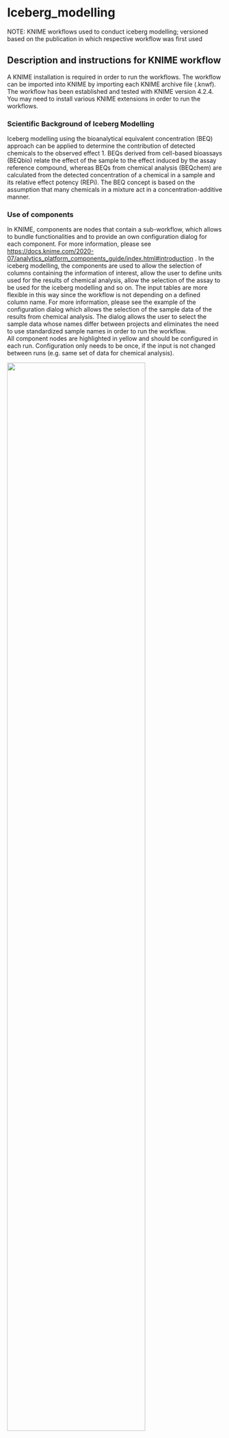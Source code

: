 # Iceberg_modelling
NOTE: KNIME workflows used to conduct iceberg modelling; versioned based on the publication in which respective workflow was first used

## Description and instructions for KNIME workflow

A KNIME installation is required in order to run the workflows. The workflow can be imported into KNIME by importing each KNIME archive file (.knwf). The workflow has been established and tested with KNIME version 4.2.4. You may need to install various KNIME extensions in order to run the workflows.

### Scientific Background of Iceberg Modelling
Iceberg modelling using the bioanalytical equivalent concentration (BEQ) approach can be applied to determine the contribution of detected chemicals to the observed effect 1. BEQs derived from cell-based bioassays (BEQbio) relate the effect of the sample to the effect induced by the assay reference compound, whereas BEQs from chemical analysis (BEQchem) are calculated from the detected concentration of a chemical in a sample and its relative effect potency (REPi). The BEQ concept is based on the assumption that many chemicals in a mixture act in a concentration-additive manner.

### Use of components
In KNIME, components are nodes that contain a sub-workflow, which allows to bundle functionalities and to provide an own configuration dialog for each component. For more information, please see https://docs.knime.com/2020-07/analytics_platform_components_guide/index.html#introduction . In the iceberg modelling, the components are used to allow the selection of columns containing the information of interest, allow the user to define units used for the results of chemical analysis, allow the selection of the assay to be used for the iceberg modelling and so on. The input tables are more flexible in this way since the workflow is not depending on a defined column name. For more information, please see the example of the configuration dialog which allows the selection of the sample data of the results from chemical analysis. The dialog allows the user to select the sample data whose names differ between projects and eliminates the need to use standardized sample names in order to run the workflow.<br>
All component nodes are highlighted in yellow and should be configured in each run. Configuration only needs to be once, if the input is not changed between runs (e.g. same set of data for chemical analysis).

<img src="https://user-images.githubusercontent.com/108472923/176861969-e5624a45-4d48-4099-b411-51d9e584e4db.png" width=80% height=80%>

### Input files required to run the KNIME workflow (Input format is xlsx/xls)

*File 1: Parameters for baseline QSAR* <br>
Baseline toxicity can be calculated on equation (1). Thus, the parameters a, b and c, which are specific for each cell line, have to be provided. For this study, these parameters are based on the publication of Lee et al 20212.

*File 2: Parameters for references of bioassays* <br>
In order to calculate the REPi and the BEQbio, the EC10 or ECIR1.5 as well as the molecular weight of the respective reference chemicals need to be provided. 

*File 3. Chemical identifier, logDlip/w, effect and cytotoxicity results of single chemicals in bioassays* <br>
The workflow is using the InChiKey (column needs to be named INCHI_key) and the DTXSID (column needs to be named DTXSID) as identifiers to match the results of the bioassays for the single chemicals with the chemicals analysed. In addition, this file has to contain the log Dlip/w, the ECy and the ICy for each chemical and each assay of interest.

*File 4: Results of bioassay(s) for samples* <br>
This file provides the ECy and the ICy of each sample. Please note that the sample codes must be the same as the sample codes used in file 5.

*File 5: Results of chemical analysis for samples* <br>
This file lists the concentration of the chemicals analysed in the samples in ng/L. The InChiKey (column needs to be named INCHI_key) and the DTXSID (column needs to be named DTXSID) have to be provided as identifiers for the chemicals to match the data with the input from file 3. Please note that the sample codes must be the same as the sample codes used in file 4.

### Principle for merging the data related to chemicals
The input from file 3 and 5 contains data per chemical. In order to join these data sets the InChiKey and the DTXSID have to be provided as identifiers. To make the matching based on the InChiKey more robust only the 1st block of the InChiKey is used. In order to match chemicals for which no InChiKey is available the data are also matched based on the DTXSID. The two different joins are then concatenated and duplicates originating from the two-tier joining process are automatically curated. Chemicals which do not have any of the two identifiers mentioned above are not merged at all and are excluded from the data set. 

<img src ="https://user-images.githubusercontent.com/108472923/176864918-6d98f420-7dc6-4c09-82f7-6bc468e83391.png">

### Equations used for the Iceberg Modelling
For more detailed information on the iceberg modelling and the equations refer to Neale et al 2020 and Lee et al 2021.<br> 
Calculations are performed in either Math Formula or Math Formula (Multi Column) Nodes. These two nodes are wrapped in Metanodes if some kind of data processing is necessary in order to run the calculation. In the KNIME workflow, the nodes are annotated in blue and labelled with the numbers for the equations used below. Metanodes containing calculations are highlighted in blue.

***Equation 1: Calculation of baseline toxicity***<br>
Baseline toxicity was only calculated if the logDlip/w of a chemical was larger than 0, since the chemical is classified as “too hydrophilic”, if the logDlip/w is lower than 0.

<img src ="https://user-images.githubusercontent.com/108472923/176865617-91c96d5e-6916-4f40-af4f-83e0dc08e12c.png" width=40%>

***Equation 2: Calculation of the relative effect potency of a chemical I (REPi)***

<img src = "https://user-images.githubusercontent.com/108472923/176868828-1da1a4b8-9bc1-4d73-b58c-b1b7cb9c5979.png" width=20%>

***Equation 3: Conversion of the concentration of a chemical in a sample from ng/L to mol/L***

<img src = "https://user-images.githubusercontent.com/108472923/176869182-dd4686bc-b91c-4501-ba50-9c2d76c9e92a.png" width=20%>

***Equation 4a: Calculation of BEQchem in ng/L of for each chemical***

<img src = "https://user-images.githubusercontent.com/108472923/176871606-64a8a96e-97ca-414e-989a-601b1b62270d.png" width = 30%>

***Equation 4b: Calculation of BEQchem in ng/L of all chemicals in a sample***

<img src = "https://user-images.githubusercontent.com/108472923/176871770-ee9c8db3-3f9b-44f3-8c32-6490cd0db5a5.png" width = 20%>

***Equation 5: Calculation of BEQbio in ng/L***

<img src = "https://user-images.githubusercontent.com/108472923/176871872-4e129e57-b57a-466a-b5d7-89e355c34b94.png" width = 40%>

***Equation 6: Calculation of % of effect explained***

<img src = "https://user-images.githubusercontent.com/108472923/176871986-ac3d5774-2166-49a6-b829-8c70ed5599ec.png" width=35%>

***Equation 7: Calculation of TUbio_cytotoxicity***

<img src = "https://user-images.githubusercontent.com/108472923/176872068-f107ff0c-f852-47e4-9f97-912d3ced539c.png" width=30%>

***Equation 8a: Calculation of TUchem_cytotoxicity of each chemical***

<img src ="https://user-images.githubusercontent.com/108472923/176872231-cab5037e-2fad-4496-81d0-ade69d0b424c.png" width=25%>

***Equation 8b: Calculation of TUchem_cytotoxicity of all chemicals in a sample***

<img src ="https://user-images.githubusercontent.com/108472923/176872324-d49b101e-4683-45d5-bdd6-f19a783f8a68.png" width=40%>

***Equation 9: Calculation of % of cytotoxicity explained based on TUchem_cytotoxicity***

<img src ="https://user-images.githubusercontent.com/108472923/176872458-e563f4ab-d404-4a74-b089-019ba83f0521.png" width=40%>

***Equation 10a: Calculation of TUchem_baseline for each chemical***

<img src ="https://user-images.githubusercontent.com/108472923/176872643-0dfb2750-fb40-4c1d-a3f7-162e4bfeaf46.png" width=30%>

***Equation 10b: Calculation of TUchem_baseline of all chemicals in a sample***

<img src ="https://user-images.githubusercontent.com/108472923/176872799-fb751943-d8ca-4e49-ace2-e91d0ddf7f41.png" width=30%>

***Equation 11: Calculation of % of cytotoxicity explained based on TUchem_baseline***

<img src ="https://user-images.githubusercontent.com/108472923/176873138-df4c95a6-e811-4b15-81ee-9bf71cc4f334.png" width=40%>

### Equations used in the workflow with no relevance for the iceberg modelling

***Equation 12: Calculation of toxic ratio TR***

<img src = "https://user-images.githubusercontent.com/108472923/176873318-0b80f698-f10e-49eb-bcd3-a0d0b81fc2b7.png" width=15%>

***Equation 13: Calculation of SRcytotoxicity***

<img src = "https://user-images.githubusercontent.com/108472923/176873453-f0c0eb22-7f17-4fcb-8e3c-1212a341c35a.png" width=20%>

***Equation 14: Calculation of SRbaseline***

<img src = "https://user-images.githubusercontent.com/108472923/176873560-8a44f3b5-8fad-4036-9bd7-64b6311c337c.png" width=20%>

### Output of KNIME workflow
The result is an Excel file which is named based on the following nomenclature in a standardized manner: 

YYYY-MM-DD_Project_Assay_iceberg_model.xlsx

The date is the date when the modelling was performed and it is automatically extracted from the workflow. The name of the project can be configured by the user in the component node “Define: 1. Project name, 2. Path to output folder”. The name of the assay is also automatically extracted by the workflow.<br>
In the component node “Define: 1. Project name, 2. Path to output folder” the user also has to provide the path to the folder where the result file is supposed to be saved.

The result file consists of several Excel files containing the following sheets with the data mentioned below:
1.	Read me describing the content of each sheet
2.	results_iceberg_model	
3.	INPUT_master_sheet	
4.	INPUT_Chemicals_analyzed 
5.	INPUT_effect_bioassay	
6.	TUchem_cytotox_chemical	
7.	TUchem_baseline_chemical	
8.	BEQchem_per_chemical	
9.	TR_and_SRs	
10.	data_reference	
11.	data_QSAR	


### References
(1)	Neale, P. A., Brack, W., Ait-Aissa, S., Busch, W., Hollender, J., Krauss, M., Maillot-Marechal, E., Munz, N. A., Schlichting, R., Schulze, T., Vogler, B., and Escher, B. I. (2018) Solid-phase extraction as sample preparation of water samples for cell-based and other in vitro bioassays. Environ. Sci.-Process Impacts 20, 493-504.<br>
(2)	Lee, J., Braun, G., Henneberger, L., Konig, M., Schlichting, R., Scholz, S., and Escher, B. I. (2021) Critical Membrane Concentration and Mass-Balance Model to Identify Baseline Cytotoxicity of Hydrophobic and Ionizable Organic Chemicals in Mammalian Cell Lines. Chem. Res. Toxicol. 34, 2100-2109.<br>
(3)	Neale, P. A., Braun, G., Brack, W., Carmona, E., Gunold, R., Konig, M., Krauss, M., Liebmann, L., Liess, M., Link, M., Schafer, R. B., Schlichting, R., Schreiner, V. C., Schulze, T., Vormeier, P., Weisner, O., and Escher, B. I. (2020) Assessing the Mixture Effects in In Vitro Bioassays of Chemicals Occurring in Small Agricultural Streams during Rain Events. Environ. Sci. Technol. 54, 8280-8290.










